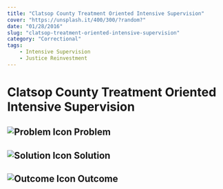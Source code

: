 ```yaml
---
title: "Clatsop County Treatment Oriented Intensive Supervision"
cover: "https://unsplash.it/400/300/?random?"
date: "01/28/2016"
slug: "clatsop-treatment-oriented-intensive-supervision"
category: "Correctional"
tags:
    - Intensive Supervision
    - Justice Reinvestment
---
```


# Clatsop County Treatment Oriented Intensive Supervision

## ![Problem Icon](https://github.com/google/material-design-icons/raw/master/alert/1x_web/ic_error_outline_black_48dp.png "Problem") Problem

## ![Solution Icon](https://github.com/google/material-design-icons/raw/master/action/1x_web/ic_lightbulb_outline_black_48dp.png "Solution") Solution

## ![Outcome Icon](https://github.com/google/material-design-icons/raw/master/action/1x_web/ic_view_list_black_48dp.png "Outcome") Outcome

